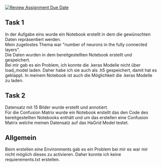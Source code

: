 [![Review Assignment Due Date](https://classroom.github.com/assets/deadline-readme-button-24ddc0f5d75046c5622901739e7c5dd533143b0c8e959d652212380cedb1ea36.svg)](https://classroom.github.com/a/GaaycKto)


## Task 1
In der Aufgabe eins wurde ein Notebook erstellt in dem die gewünschten Daten repräsentiert werden. </br>
Mein zugelostes Thema war "number of neurons in the fully connected layers". </br>
Die Daten wurden in dem bereitgestellten Notebook erstellt und gespeichert. </br>
Bei mir gab es ein Problem, ich konnte die .keras Modelle nicht über load_model laden. Daher habe ich sie auch als .h5 gespeichert, damit hat es geklappt. In meinem Notebook ist auch die Möglichkeit die .keras Modelle zu laden.

## Task 2
Datensatz mit 15 Bilder wurde erstellt und annotiert. </br>
Für die Confusion Matrix wurde ein Notebook erstellt das den Code des bereitgestellten Notebooks enthält und um das erstellen eine Confusion Matrix welche meinen Datensatz auf das HaGrid Model testet. </br>

## Allgemein
Beim erstellen eine Environments gab es ein Problem bei mir es war mir nicht möglich dieses zu activieren. Daher konnte ich keine requierements.txt erstellen.

